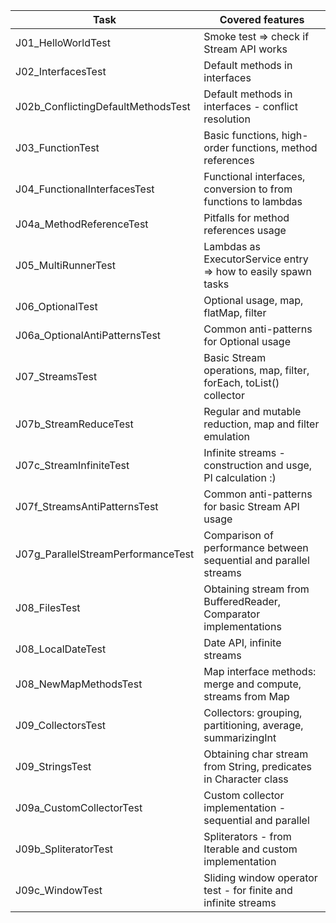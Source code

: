 | Task                               | Covered features                                                  |
|------------------------------------|-------------------------------------------------------------------|
| J01_HelloWorldTest                 | Smoke test => check if Stream API works                           |
| J02_InterfacesTest                 | Default methods in interfaces                                     |
| J02b_ConflictingDefaultMethodsTest | Default methods in interfaces - conflict resolution               |
| J03_FunctionTest                   | Basic functions, high-order functions, method references          |
| J04_FunctionalInterfacesTest       | Functional interfaces, conversion to from functions to lambdas    |
| J04a_MethodReferenceTest           | Pitfalls for method references usage                              |
| J05_MultiRunnerTest                | Lambdas as ExecutorService entry => how to easily spawn tasks     |
| J06_OptionalTest                   | Optional usage, map, flatMap, filter                              |
| J06a_OptionalAntiPatternsTest      | Common anti-patterns for Optional usage                           |
| J07_StreamsTest                    | Basic Stream operations, map, filter, forEach, toList() collector |
| J07b_StreamReduceTest              | Regular and mutable reduction, map and filter emulation           |
| J07c_StreamInfiniteTest            | Infinite streams - construction and usge, PI calculation :)       |
| J07f_StreamsAntiPatternsTest       | Common anti-patterns for basic Stream API usage                   |
| J07g_ParallelStreamPerformanceTest | Comparison of performance between sequential and parallel streams |
| J08_FilesTest                      | Obtaining stream from BufferedReader, Comparator implementations  |
| J08_LocalDateTest                  | Date API, infinite streams                                        |
| J08_NewMapMethodsTest              | Map interface methods: merge and compute, streams from Map        |
| J09_CollectorsTest                 | Collectors: grouping, partitioning, average, summarizingInt       |
| J09_StringsTest                    | Obtaining char stream from String, predicates in Character class  |
| J09a_CustomCollectorTest           | Custom collector implementation - sequential and parallel         |
| J09b_SpliteratorTest               | Spliterators - from Iterable and custom implementation            |
| J09c_WindowTest                    | Sliding window operator test - for finite and infinite streams    |



